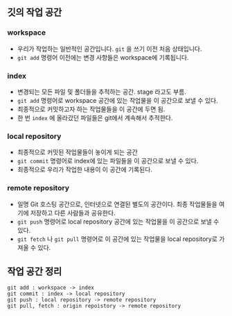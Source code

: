 ## 깃의 작업 공간

### **workspace**

- 우리가 작업하는 일반적인 공간입니다. `git` 을 쓰기 이전 처음 상태입니다.
- `git add` 명령어 이전에는 변경 사항들은 workspace에 기록됩니다.

### i**ndex**

- 변경되는 모든 파일 및 폴더들을 추적하는 공간. stage 라고도 부름.
- `git add` 명령어로 workspace 공간에 있는 작업물을 이 공간으로 보낼 수 있다.
- 최종적으로 커밋하고자 하는 작업물들을 이 공간에 두면 됨.
- 한 번 `index` 에 올라갔던 파일들은 git에서 계속해서 추적한다.

### **local repository**

- 최종적으로 커밋된 작업물들이 놓이게 되는 공간
- `git commit` 명령어로 index에 있는 파일들을 이 공간으로 보낼 수 있다.
- 최종적으로 우리가 작업한 내용이 이 공간에 기록된다.

### **remote repository**

- 일명 Git 호스팅 공간으로, 인터넷으로 연결된 별도의 공간이다. 최종 작업물들을 여기에 저장하고 다른 사람들과 공유한다.
- `git push` 명령어로 local repository 공간에 있는 작업물을 이 공간으로 보낼 수 있다.
- `git fetch` 나 `git pull` 명령어로 이 공간에 있는 작업물을 local repository로 가져올 수 있다.

## 작업 공간 정리

```
git add : workspace -> index
git commit : index -> local repository
git push : local repository -> remote repository
git pull, fetch : origin repoistory -> remote repository 
```